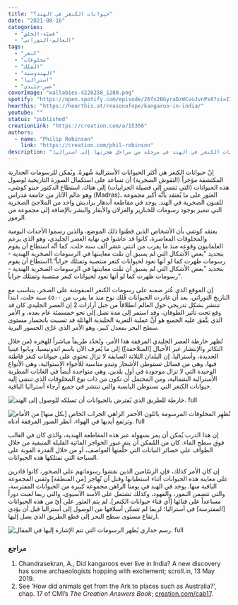 ```yaml
---
title: "حيوانات الكنغر في الهند؟"
date: "2021-08-16"
categories:
  - "قضيّة-الخلق"
  - "العالم-التوراتي"
tags:
  - "كنغر"
  - "مخلوقات"
  - "الفلك"
  - "الهندوسية"
  - "استراليا"
  - "عصر-جليدي"
coverImage: "wallabies-4228258_1280.png"
spotify: "https://open.spotify.com/episode/26fx2BGyraDzWCvoJvnPs0?si=I3SQxvTaTUS-xHyDLfryKg"
hearthis: "https://hearthis.at/reasonofope/kangaroo-in-india/"
youtube: ""
status: "published"
creationLink: "https://creation.com/a/15356"
authors:
  - name: "Philip Robinson"
    link: "https://creation.com/phil-robinson"
description: "نقوش جدارية تكشف وجود حيوانات الكنغر في الهند في مرحلة من مراحل هجرتها إلى استراليا. "
---
```


إنّ حيوانات الكنغر هي أكثر الحيوانات الأسترالية شُهرةً. ويُمكن للرسومات الجدارية المكتشفة مؤخراً (النقوش الصخرية) أن تساعد على استكمال الصورة التاريخية لوصول هذه الحيوانات (التي تنتمي إلى فصيلة الجرابيات) إلى هناك. استطاع الدكتور جينو كوشي، وهو عالم الآثار من جامعة مَدراس (Madras)، العثور على ما يُعتقد بأنَّه أكبر مجموعة للفنون الصخرية في الهند. يوجد في مقاطعة أندهار براديش واحد من الملاجئ الصخرية التي تتميز بوجود رسومات للخنازير والغزلان والأبقار والبشر بالإضافة إلى مجموعة من الرموز.

يعتقد كوشي بأن الأشخاص الذين قطنوا ذلك الموضع، والذين رسموا الأحداث اليومية والمخلوقات المعاصرة، كانوا قد عاشوا في نهاية العصر الجليدي، وهو الذي يزعم العلمانيون وقوعه منذ ما يقرب من اثنتي عشر ألف سنة خلت. كما أنَّه استطاع أن يقوم بتحديد ”بعض الأشكال التي لم يسبق أن تمَّت معاينتها في الرسومات الصخرية الهندية - رسومات ظهرت كما لو أنها تعود لحيوانات كنغر منتصبة وتمتلك جراباً“.1استطاع أن يقوم بتحديد ”بعض الأشكال التي لم يسبق أن تمَّت معاينتها في الرسومات الصخرية الهندية - رسومات ظهرت كما لو أنها تعود لحيوانات كنغر منتصبة وتمتلك جراباً“.

إن الموقع الذي عُثر ضمنه على رسومات الكنغر المنقوشة على الصخر، يتناسب مع التاريخ التوراتي. بعد أن غادرت الحيوانات فُلك نوح منذ ما يقرب من ٤٥٠٠ سنة خلت، ابتدأ تنتشر بشكل تدريجي حول العالم انطلاقاً من جبل أرارات.2 إن العصر الجليدي كان قد وقع تحت تأثير الطوفان، وقد استمر إلى مدة تصل إلى نحو خمسمئة عام بعده، و الأمر الذي يتَّفق عليه الجميع هو أنَّ عملية التعرية الجليدية الهائلة قد تسببت بانحسار مستوى سطح البحر بمعدل كبير، وهو الأمر الذي عَرَّى الجسور البرية.

تُظهر خارطة العصر الجليدي المرفقة هذا الأمر، وتُحدّد طريقاً مباشراً للهجرة (من خلال التكاثر والإنتشار عبر الأجيال \[المتلاحقة\]) إلى ما يُعرف الآن باسم اندونيسيا، وبابوا غينيا الجديدة، وأستراليا. إن البلدان الثلاثة السابقة لا تزال تحتوي على حيوانات كنغز قاطنة فيها، وهي من فصائل تستوطن الأشجار وتبدو مناسبة للأجواء الاستوائية، وهي الأنواع الوحيدة التي لا تزال موجودة في أول بلدين. وهي متواجدة أيضاً في الغابات المطرية الأسترالية الشمالية، ومن المحتمل أن تكون من ذات نوع المخلوقات الذي تنتمي إليه حيوانات الكنغر التي تستوطن اليابسة والتي تنتشر في جميع أرجاء أستراليا الباقية.

![خارطة للطريق الذي يُفترض بالحيوانات أن تسلكه للوصول إلى الهند. full](Au-India-map.jpg)

![تُظهِر المخلوقات المرسومة باللون الأحمر الزاهي الجراب الخاص \[بكل منها\] من الأمام وترتفع أيديها في الهواء. انظر الصور المرفقة أدناه. full](marsupials-drawn.jpg)



إن هذا الدرب يُمكن أن يمر بسهولة عبر هذه المقاطعة الهندية، والذي كان في الغالب فوق سطح الماء. كان من المُمكن أن يتم عبور الحواجز المائية القليلة المتبقية من خلال الطواف على حصائر النباتات التي خلَّفتها العواصف، أو من خلال القدرة القوية على السباحة التي تمتلكها هذه الحيوانات.

إن كان الأمر كذلك، فإن الرسّامين الذين نقشوا رسوماتهم على الصخور، كانوا قادرين على معاينة هذه الحيوانات أثناء استطيانها وقبل أن تُهاجر \[من المنطقة\] وتَفنى المجموعة الباقية منها. يوجد في الهند في يومنا الراهن مجموعة كبيرة من الحيوانات المفترسة، والتي تتضمن النمور، والفهود، وكذلك تشتمل على الأسد الآسيوي، والتي ربما لعبت دوراً مساعداً على فنائها \[أي فناء حيوانات الكنغر\]. لم يتم العثور على أيّ من هذه الحيوانات \[المفترسة\] في أستراليا؛ لربما لم تتمكن أسلافها من الوصول إلى أستراليا قبل أن يؤدي ارتفاع مستوى سطح البحر إلى قطع الطريق الذي يصل إليها.

![رسم جداري يُظهر الرسومات التي تتم الإشارة إليها في المقال. full](wall-painting.jpg)

### مراجع

1. Chandrasekran, A., Did kangaroos ever live in India? A new discovery has some archaeologists hopping with excitement; scroll.in, 13 May 2019.
2. See ‘How did animals get from the Ark to places such as Australia?’, chap. 17 of CMI’s *The Creation Answers Book*; [creation.com/cab17](https://creation.com/cab17).
